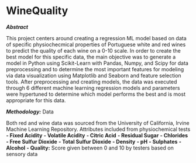 # WineQuality

**_Abstract_**

This project centers around creating a regression ML model based on data of specific physiochecmical properties of Portuguese white and red wines to predict the quality of each wine on a 0-10 scale. In order to create the best model for this specific data, the main objective was to generate a model in Python using Scikit-Learn with Pandas, Numpy, and Scipy for data preprocessing and to determine the most important features for modeling via data visualization using Matplotlib and Seaborn and feature selection tools. After preprocessing and creating models, the data was executed through 6 different machine learning regression models and parameters were hypertuned to determine which model performs the best and is most appropriate for this data.

**_Methodology:_** Data

Both red and wine data was sourced from the University of California, Irvine Machine Learning Repository. Attributes included from physiochemical tests
**- Fixed Acidity**
**- Volatile Acidity**
**- Citric Acid**
**- Residual Sugar**
**- Chlorides**
**- Free Sulfur Dioxide**
**- Total Sulfur Dioxide**
**- Density**
**- pH**
**- Sulphates**
**- Alcohol**
**- Quality:** Score given between 0 and 10 by testers based on sensory data
